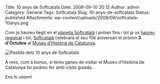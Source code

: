 Title: 10 anys de Softcatalà
Date: 2008-09-10 20:12
Author: admin
Category: General
Tags: Softcatalà
Slug: 10-anys-de-softcatala
Status: published
Attachments: wp-content/uploads/2008/09/softcatala-10anys.png

Com ja haureu llegit en el <a href="http://planeta.softcatala.org/" target="_blank" rel="noopener">planeta Softcatalà</a> i potser fins i tot ja us <a href="http://10anys.softcatala.org/" target="_blank" rel="noopener">haureu registrat</a> i tot, <a href="http://www.softcatala.org/" target="_blank" rel="noopener">Softcatalà</a> celebrarà el seu 10é aniversari el pròxim **3 d'Octubre** al <a href="http://www.mhcat.net/" target="_blank" rel="noopener">Museu d'Història de Catalunya</a>.

![Pastilla dels 10 anys de Softcatalà]({static}wp-content/uploads/2008/09/softcatala-10anys.png)

A més, com a bonus, si teniu ganes de visitar el Museu d'Història de Catalunya ho podreu fer amb visita guiada.

Ens hi veiem!
